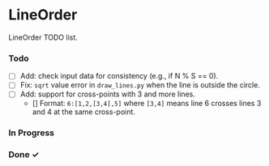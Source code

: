 # LineOrder

LineOrder TODO list.

### Todo

- [ ] Add: check input data for consistency (e.g., if N % S == 0).
- [ ] Fix: `sqrt` value error in `draw_lines.py` when the line is outside the circle.
- [ ] Add: support for cross-points with 3 and more lines.
    - [] Format: `6:[1,2,[3,4],5]` where `[3,4]` means line 6 crosses lines 3 and 4 at the same cross-point.

### In Progress



### Done ✓


